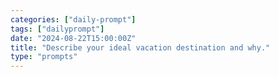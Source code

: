 ```yaml
---
categories: ["daily-prompt"]
tags: ["dailyprompt"]
date: "2024-08-22T15:00:00Z"
title: "Describe your ideal vacation destination and why."
type: "prompts"
---
```

